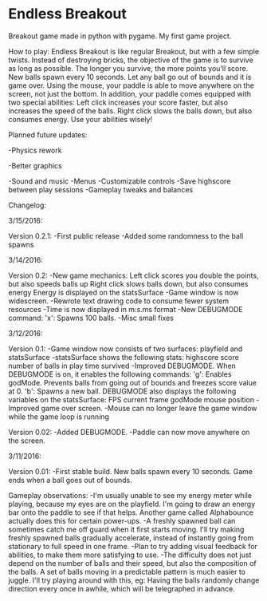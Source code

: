 # Endless Breakout
Breakout game made in python with pygame. My first game project.

How to play:
Endless Breakout is like regular Breakout, but with a few simple twists.
Instead of destroying bricks, the objective of the game is to survive as long as possible.
The longer you survive, the more points you’ll score. New balls spawn every 10 seconds.
Let any ball go out of bounds and it is game over. Using the mouse, your paddle is able to move
anywhere on the screen, not just the bottom. In addition, your paddle comes equipped with two
special abilities: Left click increases your score faster, but also increases the speed of
the balls. Right click slows the balls down, but also consumes energy. Use your abilities wisely!


Planned future updates:

 -Physics rework
 
 -Better graphics
 
 -Sound and music
 -Menus
 -Customizable controls
 -Save highscore between play sessions
 -Gameplay tweaks and balances


Changelog:

3/15/2016:

Version 0.2.1:
-First public release
-Added some randomness to the ball spawns

3/14/2016:

Version 0.2:
-New game mechanics:
  Left click scores you double the points, but also speeds balls up
  Right click slows balls down, but also consumes energy
  Energy is displayed on the statsSurface
-Game window is now widescreen.
-Rewrote text drawing code to consume fewer system resources
-Time is now displayed in m:s.ms format
-New DEBUGMODE command:
  'x': Spawns 100 balls.
-Misc small fixes

3/12/2016:

Version 0.1:
-Game window now consists of two surfaces: playfield and statsSurface
-statsSurface shows the following stats:
  highscore
  score
  number of balls in play
  time survived
-Improved DEBUGMODE. When DEBUGMODE is on, it enables the following
 commands:
  'g': Enables godMode. Prevents balls from going out of bounds and freezes
  score value at 0.
  'b': Spawns a new ball.
 DEBUGMODE also displays the following variables on the statsSurface:
  FPS
  current frame
  godMode
  mouse position
-Improved game over screen.
-Mouse can no longer leave the game window while the game loop is running

Version 0.02:
-Added DEBUGMODE.
-Paddle can now move anywhere on the screen.

3/11/2016:

Version 0.01:
-First stable build. New balls spawn every 10 seconds. Game ends when a ball
 goes out of bounds.


Gameplay observations:
-I'm usually unable to see my energy meter while playing, because my eyes are on the playfield. I'm going to draw an energy bar onto the paddle to see if that helps. Another game called Alphabounce actually does this for certain power-ups.
-A freshly spawned ball can sometimes catch me off guard when it first starts moving. I'll try making freshly spawned balls gradually accelerate, instead of instantly going from stationary to full speed in one frame.
-Plan to try adding visual feedback for abilities, to make them more satisfying to use.
-The difficulty does not just depend on the number of balls and their speed, but also the composition of the balls. A set of balls moving in a predictable pattern is much easier to juggle. I'll try playing around with this, eg: Having the balls randomly change direction every once in awhile, which will be telegraphed in advance.
